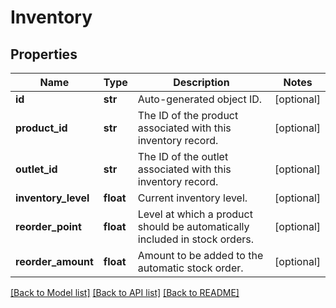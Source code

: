 # Inventory

## Properties
Name | Type | Description | Notes
------------ | ------------- | ------------- | -------------
**id** | **str** | Auto-generated object ID. | [optional] 
**product_id** | **str** | The ID of the product associated with this inventory record. | [optional] 
**outlet_id** | **str** | The ID of the outlet associated with this inventory record. | [optional] 
**inventory_level** | **float** | Current inventory level. | [optional] 
**reorder_point** | **float** | Level at which a product should be automatically included in stock orders. | [optional] 
**reorder_amount** | **float** | Amount to be added to the automatic stock order. | [optional] 

[[Back to Model list]](../README.md#documentation-for-models) [[Back to API list]](../README.md#documentation-for-api-endpoints) [[Back to README]](../README.md)



